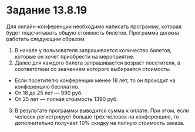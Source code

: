 # Задание 13.8.19
Для онлайн-конференции необходимо написать программу, 
которая будет подсчитывать общую стоимость билетов. 
Программа должна работать следующим образом:
1. В начале у пользователя запрашивается количество билетов, 
которые он хочет приобрести на мероприятие.
2. Далее для каждого билета запрашивается возраст посетителя, 
в соответствии со значением которого выбирается стоимость:
- Если посетителю конференции менее 18 лет, 
то он проходит на конференцию бесплатно.
- От 18 до 25 лет — 990 руб.
- От 25 лет — полная стоимость 1390 руб.
3. В результате программы выводится сумма к оплате. 
При этом, если человек регистрирует больше трёх человек на конференцию, 
то дополнительно получает 10% скидку на полную стоимость заказа.